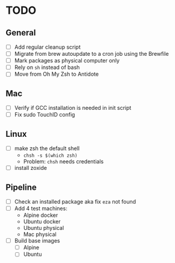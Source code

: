 # TODO

## General

- [ ] Add regular cleanup script
- [ ] Migrate from brew autoupdate to a cron job using the Brewfile
- [ ] Mark packages as physical computer only
- [ ] Rely on `sh` instead of bash
- [ ] Move from Oh My Zsh to Antidote

## Mac

- [ ] Verify if GCC installation is needed in init script
- [ ] Fix sudo TouchID config

## Linux

- [ ] make zsh the default shell
  - `chsh -s $(which zsh)`
  - Problem: `chsh` needs credentials
- [ ] install zoxide

## Pipeline

- [ ] Check an installed package aka fix `eza` not found
- [ ] Add 4 test machines:
  - Alpine docker
  - Ubuntu docker
  - Ubuntu physical
  - Mac physical
- [ ] Build base images
  - [ ] Alpine
  - [ ] Ubuntu
